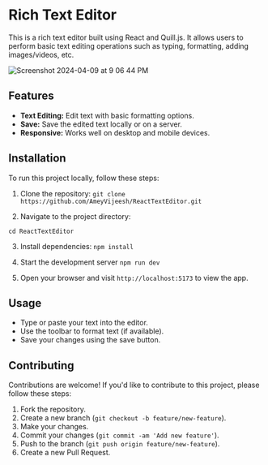 # Rich Text Editor

This is a rich text editor built using React and Quill.js. It allows users to perform basic text editing operations such as typing, formatting, adding images/videos, etc.

![Screenshot 2024-04-09 at 9 06 44 PM](https://github.com/AmeyVijeesh/ReactTextEditor/assets/74102654/98f6914f-6d41-4269-915d-101f4f557d34)


## Features

- **Text Editing:** Edit text with basic formatting options.
- **Save:** Save the edited text locally or on a server.
- **Responsive:** Works well on desktop and mobile devices.

## Installation

To run this project locally, follow these steps:

1. Clone the repository:
   ```git clone https://github.com/AmeyVijeesh/ReactTextEditor.git```


2. Navigate to the project directory:

```cd ReactTextEditor```

3. Install dependencies:
```npm install```

4. Start the development server
 ```npm run dev```


5. Open your browser and visit `http://localhost:5173` to view the app.

## Usage

- Type or paste your text into the editor.
- Use the toolbar to format text (if available).
- Save your changes using the save button.

## Contributing

Contributions are welcome! If you'd like to contribute to this project, please follow these steps:

1. Fork the repository.
2. Create a new branch (`git checkout -b feature/new-feature`).
3. Make your changes.
4. Commit your changes (`git commit -am 'Add new feature'`).
5. Push to the branch (`git push origin feature/new-feature`).
6. Create a new Pull Request.

